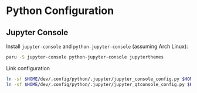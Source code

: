 # Python Configuration

## Jupyter Console

Install `jupyter-console` and `python-jupyter-console` (assuming Arch Linux):

```bash
paru -S jupyter-console python-jupyter-console jupyterthemes
```

Link configuration

```Bash
ln -sf $HOME/dev/.config/python/.jupyter/jupyter_console_config.py $HOME/.jupyter/jupyter_console_config.py
ln -sf $HOME/dev/.config/python/.jupyter/jupyter_qtconsole_config.py $HOME/.jupyter/jupyter_qtconsole_config.py
```

